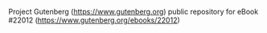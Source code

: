 Project Gutenberg (https://www.gutenberg.org) public repository for eBook #22012 (https://www.gutenberg.org/ebooks/22012)
